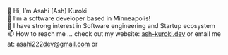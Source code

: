 👋 Hi, I’m Asahi (Ash) Kuroki <br>
🌱 I’m a software developer based in Minneapolis! <br>
👀 I have strong interest in Software engineering and Startup ecosystem <br>
📫 How to reach me ... check out my website: <a href="https://ash-kuroki.dev/#section1">ash-kuroki.dev</a> or email me at: asahi222dev@gmail.com or <br>
<br>
<!---
kurokiasahi222/kurokiasahi222 is a ✨ special ✨ repository because its `README.md` (this file) appears on your GitHub profile.
You can click the Preview link to take a look at your changes.
--->
